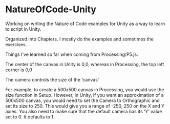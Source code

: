 # NatureOfCode-Unity
Working on writing the Nature of Code examples for Unity as a way to learn to script in Unity. 

Organized into Chapters.  I mostly do the examples and sometimes the exercises. 

Things I've learned so far when coming from Processing/P5.js:

The center of the canvas in Unity is 0,0,  whereas in Processing, the top left corner is 0,0

The camera controls the size of the ‘canvas’ 

For example, to create a 500x500 canvas in Processing, you would use the size function in Setup. However, in Unity, if you want an approximation of a 500x500 canvas, you would need to set the Camera to Orthographic and set its size to 250. This would give you a range of -250, 250 on the X and Y axies. You also need to make sure that the default camera has its ‘Y’ value set to 0. It defaults to 1. 

